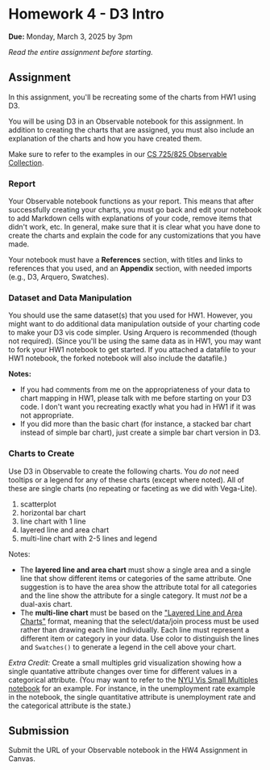 # Homework 4 - D3 Intro

**Due:** Monday, March 3, 2025 by 3pm

*Read the entire assignment before starting.*

## Assignment

In this assignment, you'll be recreating some of the charts from HW1 using D3.

You will be using D3 in an Observable notebook for this assignment.  In addition to creating the charts that are assigned, you must also include an explanation of the charts and how you have created them.  

Make sure to refer to the examples in our [CS 725/825 Observable Collection](https://observablehq.com/collection/@oducs-vis/cs-725).

### Report

Your Observable notebook functions as your report.  This means that after successfully creating your charts, you must go back and edit your notebook to add Markdown cells with explanations of your code, remove items that didn't work, etc. In general, make sure that it is clear what you have done to create the charts and explain the code for any customizations that you have made.

Your notebook must have a **References** section, with titles and links to references that you used, and an **Appendix** section, with needed imports (e.g., D3, Arquero, Swatches).

### Dataset and Data Manipulation

You should use the same dataset(s) that you used for HW1.  However, you might want to do additional data manipulation outside of your charting code to make your D3 vis code simpler. Using Arquero is recommended (though not required). (Since you'll be using the same data as in HW1, you may want to fork your HW1 notebook to get started. If you attached a datafile to your HW1 notebook, the forked notebook will also include the datafile.)

**Notes:** 
* If you had comments from me on the appropriateness of your data to chart mapping in HW1, please talk with me before starting on your D3 code. I don't want you recreating exactly what you had in HW1 if it was not appropriate.
* If you did more than the basic chart (for instance, a stacked bar chart instead of simple bar chart), just create a simple bar chart version in D3.

### Charts to Create

Use D3 in Observable to create the following charts.  You *do not* need tooltips or a legend for any of these charts (except where noted).  All of these are single charts (no repeating or faceting as we did with Vega-Lite).  

1. scatterplot
2. horizontal bar chart
3. line chart with 1 line
4. layered line and area chart
5. multi-line chart with 2-5 lines and legend

Notes:

* The **layered line and area chart** must show a single area and a single line that show different items or categories of the same attribute. One suggestion is to have the area show the attribute total for all categories and the line show the attribute for a single category. It must *not* be a dual-axis chart.
* The **multi-line chart** must be based on the ["Layered Line and Area Charts"](https://observablehq.com/@oducs-vis/d3-intro-layered-line-and-area-charts?collection=@oducs-vis/cs-725) format, meaning that the select/data/join process must be used rather than drawing each line individually. Each line must represent a different item or category in your data. Use color to distinguish the lines and `Swatches()` to generate a legend in the cell above your chart.

*Extra Credit:* Create a small multiples grid visualization showing how a single quantative attribute changes over time for different values in a categorical attribute. (You may want to refer to the [NYU Vis Small Multiples notebook](https://observablehq.com/@nyuvis/small-multiples) for an example. For instance, in the unemployment rate example in the notebook, the single quantitative attribute is unemployment rate and the categorical attribute is the state.)

## Submission

Submit the URL of your Observable notebook in the HW4 Assignment in Canvas.
